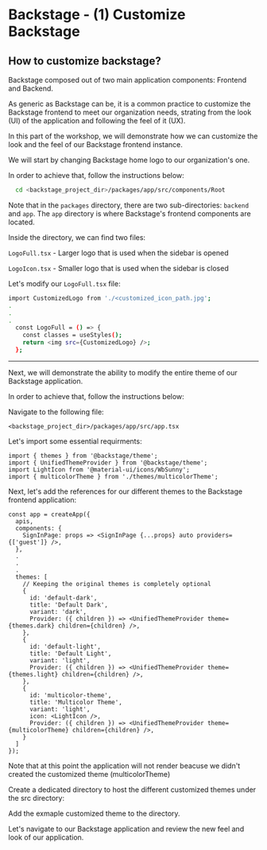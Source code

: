 # Backstage - (1) Customize Backstage


## How to customize backstage?

Backstage composed out of two main application components: Frontend and Backend.

As generic as Backstage can be, it is a common practice to customize the Backstage frontend to meet our organization needs, strating from the look (UI) of the application and following the feel of it (UX).

In this part of the workshop, we will demonstrate how we can customize the look and the feel of our Backstage frontend instance.

We will start by changing Backstage home logo to our organization's one.

In order to achieve that, follow the instructions below:

```bash
  cd <backstage_project_dir>/packages/app/src/components/Root
```

Note that in the ```packages``` directory, there are two sub-directories: ```backend``` and ```app```.
The ```app``` directory is where Backstage's frontend components are located.

Inside the directory, we can find two files:

```LogoFull.tsx``` - Larger logo that is used when the sidebar is opened

```LogoIcon.tsx``` - Smaller logo that is used when the sidebar is closed

Let's modify our ```LogoFull.tsx``` file:

```bash
import CustomizedLogo from './<customized_icon_path.jpg';
.
.
.
  const LogoFull = () => {
    const classes = useStyles();
    return <img src={CustomizedLogo} />;
  };
```
---

Next, we will demonstrate the ability to modify the entire theme of our Backstage application.

In order to achieve that, follow the instructions below:

Navigate to the following file:
```
<backstage_project_dir>/packages/app/src/app.tsx
```

Let's import some essential requirments:

```
import { themes } from '@backstage/theme'; 
import { UnifiedThemeProvider } from '@backstage/theme';
import LightIcon from '@material-ui/icons/WbSunny'; 
import { multicolorTheme } from './themes/multicolorTheme';
```

Next, let's add the references for our different themes to the Backstage frontend application:

```
const app = createApp({
  apis,
  components: {
    SignInPage: props => <SignInPage {...props} auto providers={['guest']} />,
  },
  .
  .
  .
  themes: [
    // Keeping the original themes is completely optional
    {
      id: 'default-dark',
      title: 'Default Dark',
      variant: 'dark',
      Provider: ({ children }) => <UnifiedThemeProvider theme={themes.dark} children={children} />,
    },
    {
      id: 'default-light',
      title: 'Default Light',
      variant: 'light',
      Provider: ({ children }) => <UnifiedThemeProvider theme={themes.light} children={children} />,
    },
    {
      id: 'multicolor-theme',
      title: 'Multicolor Theme',
      variant: 'light',
      icon: <LightIcon />,
      Provider: ({ children }) => <UnifiedThemeProvider theme={multicolorTheme} children={children} />,
    }
  ]
});
```

Note that at this point the application will not render beacuse we didn't created the customized theme (multicolorTheme)

Create a dedicated directory to host the different customized themes under the src directory:

Add the exmaple customized theme to the directory. 

Let's navigate to our Backstage application and review the new feel and look of our application.
